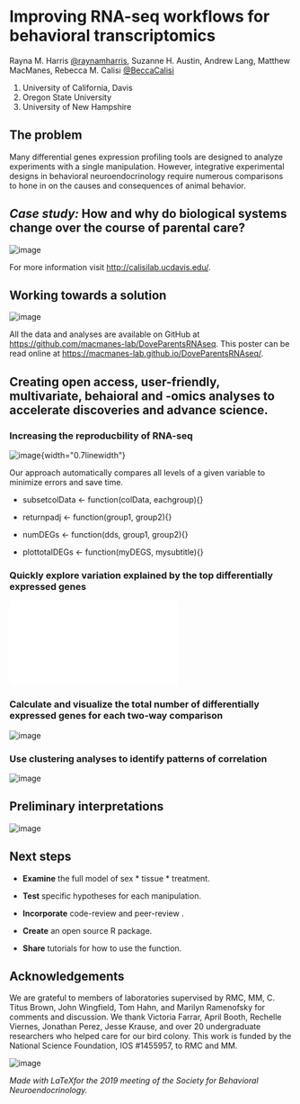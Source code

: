 # Improving RNA-seq workflows for behavioral transcriptomics

Rayna M. Harris [@raynamharris](https://twitter.com/raynamharris), Suzanne H. Austin, Andrew Lang, Matthew MacManes, Rebecca M. Calisi [@BeccaCalisi](https://twitter.com/BeccaCalisi)

1. University of California, Davis
2. Oregon State University
3. University of New Hampshire


## The problem

Many differential genes expression profiling tools are designed to analyze experiments with a single manipulation. However, integrative experimental designs in behavioral neuroendocrinology require numerous comparisons to hone in on the causes and consequences of animal behavior.

## *Case study:* How and why do biological systems change over the course of parental care?

![image](DoveParentsRNAseq_approach-3.png)

For more information visit <http://calisilab.ucdavis.edu/>.

## Working towards a solution

![image](DoveParentsRNAseq_design.png)

All the data and analyses are available on GitHub at <https://github.com/macmanes-lab/DoveParentsRNAseq>. This poster can be read online at <https://macmanes-lab.github.io/DoveParentsRNAseq/>.

## Creating open access, user-friendly, multivariate, behaioral and -omics analyses to accelerate discoveries and advance science.



### Increasing the reproducbility of RNA-seq

![image](DoveParentsRNAseq_approach-2.png){width="0.7linewidth"}

Our approach automatically compares all levels of a given variable to minimize errors and save time.

-    subsetcolData <- function(colData, eachgroup){} 

-    returnpadj <- function(group1, group2){} 

-    numDEGs <- function(dds, group1, group2){} 

-    plottotalDEGs <- function(myDEGS, mysubtitle){} 

### Quickly explore variation explained by the top differentially expressed genes

![image](pca-1.pdf)

### Calculate and visualize the total number of differentially expressed genes for each two-way comparison

![image](DoveParentsRNAseq_totalDEGs.png)

### Use clustering analyses to identify patterns of correlation 

![image](DoveParentsRNAseq_correlations.png)

## Preliminary interpretations

![image](DoveParentsRNAseq_summary.png)

## Next steps

-   **Examine** the full model of sex * tissue * treatment.

-   **Test** specific hypotheses for each manipulation.

-   **Incorporate** code-review and peer-review .

-   **Create** an open source R package.

-   **Share** tutorials for how to use the function.

## Acknowledgements

We are grateful to members of laboratories supervised by RMC, MM, C. Titus Brown, John Wingfield, Tom Hahn, and Marilyn Ramenofsky for comments and discussion. We thank Victoria Farrar, April Booth, Rechelle Viernes, Jonathan Perez, Jesse Krause, and over 20 undergraduate researchers who helped care for our bird colony. This work is funded by the National Science Foundation, IOS #1455957, to RMC and MM.

![image](DoveParentsRNAseq_logo.png)

*Made with LaTeXfor the 2019 meeting of the Society for Behavioral Neuroendocrinology.*

